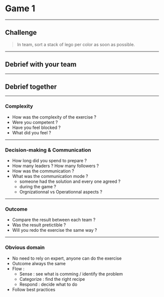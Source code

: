 # Game 1

----------

## Challenge

> In team, sort a stack of lego per color as soon as possible.

----------

## Debrief with your team

----------

## Debrief together

----------

### Complexity

- How was the complexity of the exercise ? <!-- .element: class="fragment" -->
- Were you competent ? <!-- .element: class="fragment" -->
- Have you feel blocked ? <!-- .element: class="fragment" -->
- What did you feel ? <!-- .element: class="fragment" -->

----------

### Decision-making & Communication

- How long did you spend to prepare ? <!-- .element: class="fragment" -->
- How many leaders ? How many followers ? <!-- .element: class="fragment" -->
- How was the communication ? <!-- .element: class="fragment" -->
- What was the communication mode ? <!-- .element: class="fragment" -->
  - someone had the solution and every one agreed ? <!-- .element: class="fragment" -->
  - during the game ? <!-- .element: class="fragment" -->
  - Orgnizationnal vs Operationnal aspects ? <!-- .element: class="fragment" -->

----------

### Outcome

- Compare the result between each team ? <!-- .element: class="fragment" -->
- Was the result pretictible ? <!-- .element: class="fragment" -->
- Will you redo the exercise the same way ? <!-- .element: class="fragment" -->

----------

### Obvious domain

- No need to rely on expert, anyone can do the exercise <!-- .element: class="fragment" -->
- Outcome always the same <!-- .element: class="fragment" -->
- Flow : <!-- .element: class="fragment" -->
  - Sense : see what is comming / identify the problem <!-- .element: class="fragment" -->
  - Categorize : find the right recipe <!-- .element: class="fragment" -->
  - Respond : decide what to do <!-- .element: class="fragment" -->
- Follow best practices <!-- .element: class="fragment" -->
